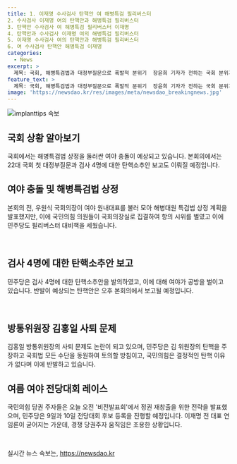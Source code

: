 ```yaml
---
title: 1. 이재명 수사검사 탄핵안 여 해병특검 필리버스터
2. 수사검사 이재명 여의 탄핵안과 해병특검 필리버스터
3. 탄핵안 수사검사 여 해병특검 필리버스터 이재명
4. 탄핵안과 수사검사 이재명 여의 해병특검 필리버스터
5. 이재명 수사검사 여의 탄핵안과 해병특검 필리버스터
6. 여 수사검사 탄핵안 해병특검 이재명
categories:
  - News
excerpt: >
  제목: 국회, 해병특검법과 대정부질문으로 폭발적 분위기  장윤희 기자가 전하는 국회 분위기는 여야 충돌이 극에 달해, 본회의를 앞둔 압축된 상황이다. 특히 해병특검법 상정을 둘러싼 논란이 고조되고 있으며, 미리 추첨된 순서에 따라 국민의힘 당권 주자들의 비전발표회 레이스가 한창이다. 오는 대정부질문과 배제된 검사 4명에 대한 탄핵안 보고가 예정되어 있어 국회의 분위기는 뜨겁다.
feature_text: >
  제목: 국회, 해병특검법과 대정부질문으로 폭발적 분위기  장윤희 기자가 전하는 국회 분위기는 여야 충돌이 극에 달해, 본회의를 앞둔 압축된 상황이다. 특히 해병특검법 상정을 둘러싼 논란이 고조되고 있으며, 미리 추첨된 순서에 따라 국민의힘 당권 주자들의 비전발표회 레이스가 한창이다. 오는 대정부질문과 배제된 검사 4명에 대한 탄핵안 보고가 예정되어 있어 국회의 분위기는 뜨겁다.
image: 'https://newsdao.kr/res/images/meta/newsdao_breakingnews.jpg'
---
```


<p><img src="https://newsdao.kr/res/images/meta/newsdao_breakingnews.jpg" alt="implanttips 속보" /></p>

<h2 data-ke-size="size26">국회 상황 알아보기</h2>

<p>국회에서는 해병특검법 상정을 둘러싼 여야 충돌이 예상되고 있습니다. 본회의에서는 22대 국회 첫 대정부질문과 검사 4명에 대한 탄핵소추안 보고도 이뤄질 예정입니다.</p>

<h2 data-ke-size="size26">여야 충돌 및 해병특검법 상정</h2>

<p data-ke-size="size16">본회의 전, 우원식 국회의장이 여야 원내대표를 불러 모아 해병대원 특검법 상정 계획을 발표했지만, 이에 국민의힘 의원들이 국회의장실로 집결하여 항의 시위를 벌였고 이에 민주당도 필리버스터 대비책을 세웠습니다.</p>

<p data-ke-size="size16">&nbsp;</p>

<h2 data-ke-size="size26">검사 4명에 대한 탄핵소추안 보고</h2>

<p data-ke-size="size16">민주당은 검사 4명에 대한 탄핵소추안을 발의하였고, 이에 대해 여야가 공방을 벌이고 있습니다. 반발이 예상되는 탄핵안은 오후 본회의에서 보고될 예정입니다.</p>

<p data-ke-size="size16">&nbsp;</p>

<h2 data-ke-size="size26">방통위원장 김홍일 사퇴 문제</h2>

<p data-ke-size="size16">김홍일 방통위원장의 사퇴 문제도 논란이 되고 있으며, 민주당은 김 위원장의 탄핵을 주장하고 국회법 모든 수단을 동원하여 토의할 방침이고, 국민의힘은 결정적인 탄핵 이유가 없다며 이에 반발하고 있습니다.</p>

<h2 data-ke-size="size26">여름 여야 전당대회 레이스</h2>

<p data-ke-size="size16">국민의힘 당권 주자들은 오늘 오전 '비전발표회'에서 정권 재창출을 위한 전략을 발표했으며, 민주당은 9일과 10일 전당대회 후보 등록을 진행할 예정입니다. 이재명 전 대표 연임론이 굳어지는 가운데, 경쟁 당권주자 움직임은 조용한 상황입니다.</p>

<p data-ke-size="size16">&nbsp;</p>
실시간 뉴스 속보는, <a href="https://newsdao.kr" rel="dofollow">https://newsdao.kr</a>


